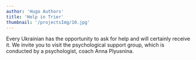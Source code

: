```yaml
---
author: 'Hugo Authors'
title: 'Help in Trier'
thumbnail: '/projectsImg/10.jpg'
---
```


Every Ukrainian has the opportunity to ask for help and will certainly receive it.
We invite you to visit the psychological support group, which is conducted by a psychologist, coach Anna Plyusnina.